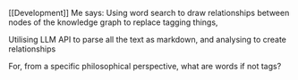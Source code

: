 [[Development]]
Me says: Using word search to draw relationships between nodes of the knowledge graph to replace tagging things, 

Utilising LLM API to parse all the text as markdown, and analysing to create relationships 

For, from a specific philosophical perspective, what are words if not tags?